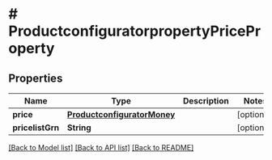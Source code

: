 # # ProductconfiguratorpropertyPriceProperty


## Properties


Name | Type | Description | Notes
------------ | ------------- | ------------- | -------------
**price**| [**ProductconfiguratorMoney**](ProductconfiguratorMoney.md) |   | [optional]
**pricelistGrn**| **String** |   | [optional]


[[Back to Model list]](../../README.md#models) [[Back to API list]](../../README.md#endpoints) [[Back to README]](../../README.md)